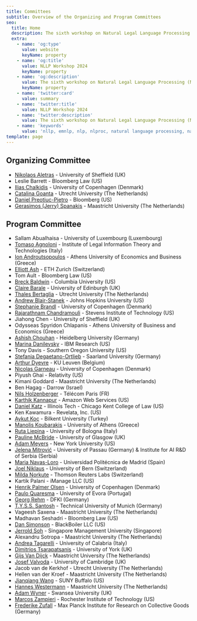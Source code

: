 ```yaml
---
title: Committees
subtitle: Overview of the Organizing and Program Committees
seo:
  title: Home
  description: The sixth workshop on Natural Legal Language Processing (NLLP 2024) explores methods and applications of Natural Language Processing for the Legal Domain by focusing on legal text and text with legal significance. Co-located with EMNLP 2024.
  extra:
    - name: 'og:type'
      value: website
      keyName: property
    - name: 'og:title'
      value: NLLP Workshop 2024
      keyName: property
    - name: 'og:description'
      value: The sixth workshop on Natural Legal Language Processing (NLLP 2024) explores methods and applications of Natural Language Processing for the Legal Domain by focusing on legal text and text with legal significance. Co-located with EMNLP 2024.
      keyName: property
    - name: 'twitter:card'
      value: summary
    - name: 'twitter:title'
      value: NLLP Workshop 2024
    - name: 'twitter:description'
      value: The sixth workshop on Natural Legal Language Processing (NLLP 2024) explores methods and applications of Natural Language Processing for the Legal Domain by focusing on legal text and text with legal significance. Co-located with EMNLP 2024.
    - name: 'keywords'
      value: 'nllp, emnlp, nlp, nlproc, natural language processing, natural legal language processing, legal text, legal domain language'
template: page
---
```


## Organizing Committee 

- [Nikolaos Aletras](http://nikosaletras.com) - University of Sheffield (UK)
- Leslie Barrett - Bloomberg Law (US)
- [Ilias Chalkidis](https://iliaschalkidis.github.io/) - University of Copenhagen (Denmark)
- [Catalina Goanta](https://www.uu.nl/staff/ECGoanta) - Utrecht University (The Netherlands)
- [Daniel Preotiuc-Pietro](http://www.preotiuc.ro) - Bloomberg (US)
- [Gerasimos (Jerry) Spanakis](https://dke.maastrichtuniversity.nl/jerry.spanakis/) - Maastricht University (The Netherlands)

## Program Committee

- Sallam Abualhaisa - University of Luxembourg (Luxembourg)
- [Tomaso Agnoloni](http://www.ittig.cnr.it/en/persone/ricerca/tommaso-agnoloni/) - Institute of Legal Information Theory and Technologies (Italy)
- [Ion Androutsopoulos](https://www2.aueb.gr/users/ion/) - Athens University of Economics and Business (Greece)
- [Elliott Ash](https://elliottash.com/) - ETH Zurich (Switzerland)
- Tom Ault - Bloomberg Law (US)
- [Breck Baldwin](https://scholar.google.com/citations?user=aVzTeEUAAAAJ&hl=en) - Columbia University (US)
- [Claire Barale](https://www.inf.ed.ac.uk/people/students/Claire_Barale.html) - University of Edinburgh (UK) 
- [Thales Bertaglia](https://thalesbertaglia.com) - Utrecht University (The Netherlands)
- [Andrew Blair-Stanek](https://www.law.umaryland.edu/Directory/profile.asp?id=893) - Johns Hopkins University (US)
- [Stephanie Brandl](https://stephaniebrandl.github.io) - University of Copenhagen (Denmark)
- [Rajarathnam Chandramouli](http://www.mouli.me/) - Stevens Institute of Technology (US)
- Jiahong Chen - University of Sheffield (UK)
- Odysseas Spyridon Chlapanis - Athens University of Business and Economics (Greece)
- [Ashish Chouhan](https://ds.ifi.uni-heidelberg.de/team/chouhan/) -	Heidelberg University (Germany)
- [Marina Danilevsky](https://research.ibm.com/people/marina-danilevsky) - IBM Research (US)
- Tony Davis - Southern Oregon University (US)
- [Stefania Degaetano-Ortlieb](https://stefaniadegaetano.com/) - Saarland University (Germany)
- [Arthur Dyevre](https://www.arthurdyevre.org/) - KU Leuven (Belgium)
- [Nicolas Garneau](https://scholar.google.fr/citations?user=P67ZucoAAAAJ&hl=fr) - University of Copenhagen (Denmark)
- Piyush Ghai - Relativity (US)
- Kimani Goddard - Maastricht University (The Netherlands)
- Ben Hagag - Darrow (Israel)
- [Nils Holzenberger](https://www.cs.jhu.edu/~nholzen1/) - Télécom Paris (FR)
- [Karthik Kannapur](https://www.amazon.science/author/kartik-kannapur) - Amazon Web Services (US)
- [Daniel Katz](https://www.danielmartinkatz.com/) - Illinois Tech - Chicago Kent College of Law (US)
- Ken Kawamura - Revelata, Inc. (US)
- [Aykut Koç](http://aykut.koc.bilkent.edu.tr) - Bilkent University (Turkey)
- [Manolis Koubarakis](http://cgi.di.uoa.gr/~koubarak/) - University of Athens (Greece)
- [Ruta Liepina](https://www.unibo.it/sitoweb/ruta.liepina/en) - University of Bologna (Italy)
- [Pauline McBride](https://www.gla.ac.uk/schools/law/staff/paulinemcbride/) - University of Glasgow (UK)
- [Adam Meyers](https://nlp.cs.nyu.edu/people/meyers.html) - New York University (US)
- [Jelena Mitrović](https://ca-roll.github.io/) - University of Passau (Germany) & Institute for AI R&D of Serbia (Serbia)
- [Maria Navas-Loro](https://mnavasloro.github.io/aboutme/) - Universidad Politécnica de Madrid (Spain)
- [Joel Niklaus](https://niklaus.ai) - University of Bern (Switzerland)
- [Milda Norkute](https://mildanor.github.io) - Thomson Reuters Labs (Switzerland)
- Kartik Palani - iManage LLC (US)
- [Henrik Palmer Olsen](https://research.ku.dk/search/result/?pure=en%2Fpersons%2Fhenrik-palmer-olsen(d6151186-5867-4059-bc35-8e82ae4be33e)%2Fcv.html) - University of Copenhagen (Denmark)
- [Paulo Quaresma](http://www.di.uevora.pt/~pq/) - University of Evora (Portugal)
- [Georg Rehm](http://georg-re.hm/) - DFKI (Germany)
- [T.Y.S.S. Santosh](https://scholar.google.co.in/citations?user=aYytWsAAAAAJ&hl=en) - Technical University of Munich (Germany)
- Vageesh Saxena - Maastricht University (The Netherlands)
- Madhavan Seshadri - Bloomberg Law (US)
- [Dan Simonson](http://thedansimonson.com/) - BlackBoiler LLC (US)
- [Jerrold Soh](https://www.linkedin.com/in/jerroldsoh/?originalSubdomain=sg) - Singapore Management University (Singapore)
- Alexandru Sotropa - Maastricht University (The Netherlands)
- [Andrea Tagarelli](http://people.dimes.unical.it/andreatagarelli/) - University of Calabria (Italy)
- [Dimitrios Tsarapatsanis](https://www.sheffield.ac.uk/law/staff/dtsarapatsanis) - University of York (UK)
- [Gijs Van Dijck](https://www.maastrichtuniversity.nl/gijs.vandijck) - Maastricht University (The Netherlands)
- [Josef Valvoda](https://valvoda.github.io/) - University of Cambridge (UK)
- Jacob van de Kerkhof - Utrecht University (The Netherlands)
- Hellen van der Kroef - Maastricht University (The Netherlands)
- [Jianqiang Wang](https://ed.buffalo.edu/about/directory/faculty/profile.html?uid=jw254) - SUNY Buffalo (US)
- [Hannes Westermann](https://www.crdp.umontreal.ca/chercheurs/westermann-hannes/) - Maastricht University (The Netherlands)
- [Adam Wyner](https://www.swansea.ac.uk/staff/a.z.wyner/) - Swansea University (UK)
- [Marcos Zampieri](https://mzampieri.com/) - Rochester Institute of Technology (US)
- [Frederike Zufall](https://www.coll.mpg.de/frederike-zufall) - Max Planck Institute for Research on Collective Goods (Germany)
